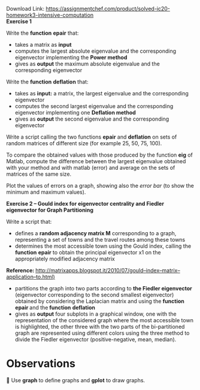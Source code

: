 Download Link: https://assignmentchef.com/product/solved-ic20-homework3-intensive-computation
<br>
<strong>Exercise 1 </strong>

Write the <strong>function</strong> <strong>epair</strong> that:

<ul>

 <li>takes a matrix as <strong>input</strong></li>

 <li>computes the largest absolute eigenvalue and the corresponding eigenvector implementing the <strong>Power method</strong></li>

 <li>gives as <strong>output</strong> the maximum absolute eigenvalue and the corresponding eigenvector</li>

</ul>

Write the <strong>function</strong> <strong>deflation</strong> that:

<ul>

 <li>takes as <strong>input:</strong> a matrix, the largest eigenvalue and the corresponding eigenvector</li>

 <li>computes the second largest eigenvalue and the corresponding eigenvector implementing one <strong>Deflation method</strong></li>

 <li>gives as <strong>output</strong> the second eigenvalue and the corresponding eigenvector</li>

</ul>

Write a script calling the two functions <strong>epair</strong> and <strong>deflation</strong> on sets of random matrices of different size (for example 25, 50, 75, 100).

To compare the obtained values with those produced by the function <strong>eig</strong> of Matlab, compute the difference between the largest eigenvalue obtained with your method and with matlab (error) and average on the sets of matrices of the same size.

Plot the values of errors on a graph, showing also the <em>error bar</em> (to show the minimum and maximum values).




<strong>Exercise 2 – Gould index for eigenvector centrality and Fiedler eigenvector for Graph Partitioning </strong>

Write a script that:

<ul>

 <li>defines a <strong>random adjacency matrix M</strong> corresponding to a graph, representing a set of towns and the travel routes among these towns</li>

 <li>determines the most accessible town using the Gould index, calling the <strong>function</strong> <strong>epair</strong> to obtain the principal eigenvector x1 on the appropriately modified adjacency matrix</li>

</ul>

<strong>Reference: </strong><a href="https://matrixapps.blogspot.it/2010/07/gould-index-matrix-application-to.html">http://matrixapps.blogspot.it/2010/07/gould</a><a href="https://matrixapps.blogspot.it/2010/07/gould-index-matrix-application-to.html">–</a><a href="https://matrixapps.blogspot.it/2010/07/gould-index-matrix-application-to.html">index</a><a href="https://matrixapps.blogspot.it/2010/07/gould-index-matrix-application-to.html">–</a><a href="https://matrixapps.blogspot.it/2010/07/gould-index-matrix-application-to.html">matrix</a><a href="https://matrixapps.blogspot.it/2010/07/gould-index-matrix-application-to.html">–</a><a href="https://matrixapps.blogspot.it/2010/07/gould-index-matrix-application-to.html">application</a><a href="https://matrixapps.blogspot.it/2010/07/gould-index-matrix-application-to.html">–</a><a href="https://matrixapps.blogspot.it/2010/07/gould-index-matrix-application-to.html">to.html</a><a href="https://matrixapps.blogspot.it/2010/07/gould-index-matrix-application-to.html">)</a>

<ul>

 <li>partitions the graph into two parts according to <strong>the Fiedler eigenvector</strong> (eigenvector corresponding to the second smallest eigenvector) obtained by considering the Laplacian matrix and using the <strong>function</strong> <strong>epair </strong>and the<strong> function</strong> <strong>deflation</strong></li>

 <li>gives as <strong>output</strong> four subplots in a graphical window, one with the representation of the considered graph where the most accessible town is highlighted, the other three with the two parts of the bi-partitioned graph are represented using different colors using the three method to divide the Fiedler eigenvector (positive-negative, mean, median).</li>

</ul>

<h1>Observations</h1>

 Use <strong>graph </strong>to define graphs and <strong>gplot</strong> to draw graphs.